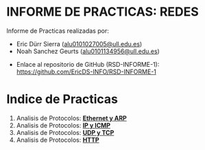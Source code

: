 # INFORME DE PRACTICAS: REDES

Informe de Practicas realizadas por:
* Eric Dürr Sierra (alu0101027005@ull.edu.es)
* Noah Sanchez Geurts (alu0101134956@ull.edu.es)

- Enlace al repositorio de GitHub (RSD-INFORME-1): https://github.com/EricDS-INFO/RSD-INFORME-1

# Indice de Practicas

1. Analisis de Protocolos: [**Ethernet y ARP**](ether-arp.md)
2. Analisis de Protocolos: [**IP y ICMP**](ip-icmp.md)
3. Analisis de Protocolos: [**UDP y TCP**](udp-tcp.md)
4. Analisis de Protocolos: [**HTTP**](http.md)
